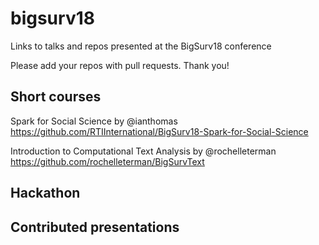 # bigsurv18
Links to talks and repos presented at the BigSurv18 conference

Please add your repos with pull requests. Thank you!

## Short courses

Spark for Social Science by @ianthomas
https://github.com/RTIInternational/BigSurv18-Spark-for-Social-Science

Introduction to Computational Text Analysis by @rochelleterman
https://github.com/rochelleterman/BigSurvText

## Hackathon



## Contributed presentations
